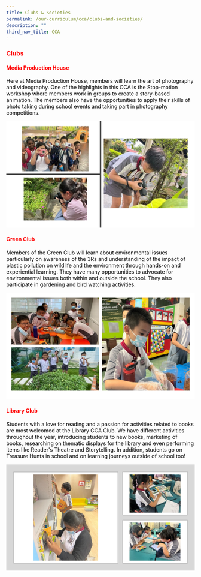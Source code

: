 ```yaml
---
title: Clubs & Societies
permalink: /our-curriculum/cca/clubs-and-societies/
description: ""
third_nav_title: CCA
---
```




<h3><span style="color: #ff0000;"><strong>Clubs</strong></span></h3>
<h4><span style="color: #ff0000;"><strong>Media Production House</strong></span></h4>
<p><span style="color: #000000;">Here at Media Production House, members will learn the art of photography and videography. One of the highlights in this CCA is the Stop-motion workshop where members work in groups to create a story-based animation. The members also have the opportunities to apply their skills of photo taking during school events and taking part in photography competitions.</span></p>

![](/images/MPH1.jpg)
<h4><span style="color: #ff0000;"><strong>Green Club</strong></span></h4>
<p><span style="color: #000000;">Members of the Green Club will learn about environmental issues particularly on awareness of the 3Rs and understanding of the impact of plastic pollution on wildlife and the environment through hands-on and experiential learning. They have many opportunities to advocate for environmental issues both within and outside the school. They also participate in gardening and bird watching activities.</span></p>

![](/images/Green%20Club.jpg)
<h4><span style="color: #ff0000;"><strong>Library Club</strong></span></h4>
<p><span style="color: #000000;">Students with a love for reading and a passion for activities related to books are most welcomed at the Library CCA Club. We have different activities throughout the year, introducing students to new books, marketing of books, researching on thematic displays for the library and even performing items like Reader's Theatre and Storytelling. In addition, students go on Treasure Hunts in school and on learning journeys outside of school too!</span></p>

![](/images/LIbrary%20.jpg)